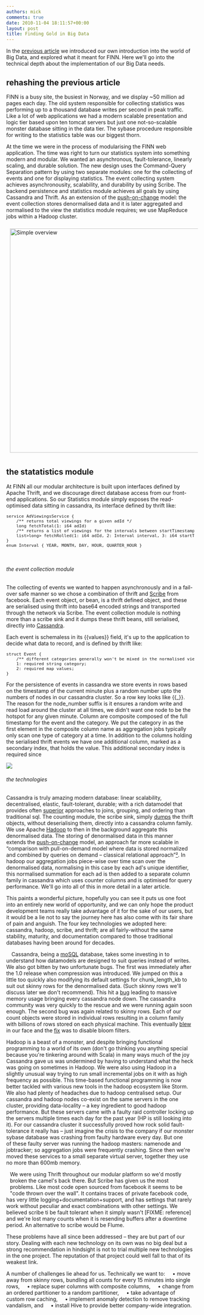 ```yaml
---
authors: mick
comments: true
date: 2010-11-04 18:11:57+00:00
layout: post
title: Finding Gold in Big Data
---
```

In the <a href="/foraging-in-the-landscape-of-big-data/">previous article</a> we introduced our own introduction into the world of Big Data, and explored what it meant for FINN. Here we'll go into the technical depth about the implementation of our Big Data needs.

## rehashing the previous article
FINN is a busy site, the busiest in Norway, and we display ~50 million ad pages each day. The old system responsible for collecting statistics was performing up to a thousand database writes per second in peak traffic. Like a lot of web applications we had a modern scalable presentation and logic tier based upon ten tomcat servers but just one not-so-scalable monster database sitting in the data tier. The sybase procedure responsible for writing to the statistics table was our biggest thorn.

At the time we were in the process of modularising the FINN web application. The time was right to turn our statistics system into something modern and modular. We wanted an asynchronous, fault-tolerance, linearly scaling, and durable solution. The new design uses the Command-Query Separation pattern by using two separate modules: one for the collecting of events and one for displaying statistics. The event collecting system achieves asynchronousity, scalability, and durability by using Scribe. The backend persistence and statistics module achieves all goals by using Cassandra and Thrift. As an extension of the <a href="http://highscalability.com/blog/2009/10/13/why-are-facebook-digg-and-twitter-so-hard-to-scale.html">push-on-change</a> model: the event collection stores denormalised data and it is later aggregated and normalised to the view the statistics module requires; we use MapReduce jobs within a Hadoop cluster.

<img style="margin: 10px; border: 0px solid black" src="/wp-content/uploads/2012/08/Simple-overview.png" width="600px" alt="Simple overview" />

## the statatistics module
At FINN all our modular architecture is built upon interfaces defined by Apache Thrift, and we discourage direct database access from our front-end applications. So our Statistics module simply exposes the read-optimised data sitting in cassandra, its interface defined by thrift like:
<pre style="font-size: 80%;">
service AdViewingsService {
    /** returns total viewings for a given adId */
    long fetchTotal(1: i64 adId)
    /** returns a list of viewings for the intervals between startTimestamp and endTimestamp **/
    list&gt;long> fetchRolled(1: i64 adId, 2: Interval interval, 3: i64 startTimestamp, 4: i64 endTimestamp)
}
enum Interval { YEAR, MONTH, DAY, HOUR, QUARTER_HOUR }
</pre>
<br/>

<h6>the event collection module</h6>
 The collecting of events we wanted to happen asynchronously and in a fail-over safe manner so we chose a combination of thrift and <a href="https://github.com/facebook/scribe">Scribe</a> from facebook. Each event object, or bean, is a thrift defined object, and these are serialised using thrift into base64 encoded strings and transported through the network via Scribe. The event collection module is nothing more than a scribe sink and it dumps these thrift beans, still serialised, directly into <a href="http://cassandra.apache.org">Cassandra</a>. 

Each event is schemaless in its {{values}} field, it's up to the application to decide what data to record, and is defined by thrift like:
<pre style="font-size: 80%;">struct Event {
    /** different categories generally won't be mixed in the normalised views. */
    1: required string category;
    2: required map<string, string> values;
}</pre>

For the persistence of events in cassandra we store events in rows based on the timestamp of the current minute plus a random number upto the numbers of nodes in our cassandra cluster. So a row key looks like {{<minute-timestamp>_<node-number>}}. The reason for the node_number suffix is it ensures a random write and read load around the cluster at all times, we didn't want one node to be the hotspot for any given minute. Column are composite composed of the full timestamp for the event and the category. We put the category in as the first element in the composite column name as aggregation jobs typically only scan one type of category at a time. In addition to the columns holding the serialised thrift events we have one additional column, marked as a secondary index, that holds the <minute-timestamp> value. This additional secondary index is required since 

<img src="/wp-content/uploads/2012/12/event-collection-schema.png"/>

<br/>
<h6>the technologies</h6>
Cassandra is truly amazing modern database: linear scalability, decentralised, elastic, fault-tolerant, durable; with a rich datamodel that provides often <a href="http://maxgrinev.com/2010/07/12/do-you-really-need-sql-to-do-it-all-in-cassandra/">superior</a> approaches to joins, grouping, and ordering than traditional sql. The counting module, the scribe sink, simply <a href="http://wiki.apache.org/cassandra/ScribeToCassandra">dumps</a> the thrift objects, without deserialising them, directly into a cassandra column family. We use Apache <a href="http://hadoop.apache.org">Hadoop</a> to then in the background aggregate this denormalised data. The storing of denormalised data in this manner extends the <a href="http://highscalability.com/blog/2009/10/13/why-are-facebook-digg-and-twitter-so-hard-to-scale.html">push-on-change</a> model, an approach far more scalable in “comparison with pull-on-demand model where data is stored normalized and combined by queries on demand – classical relational approach”<a href="http://maxgrinev.com/2010/07/12/do-you-really-need-sql-to-do-it-all-in-cassandra/">²</a>. In hadoop our aggregation jobs piece-wise over time scan over the denormalised data, normalising in this case by each ad's unique identifier, this normalised summation for each ad is then added to a separate column family in cassandra which uses counter columns and is optimised for query performance. We'll go into all of this in more detail in a later article.

This paints a wonderful picture, hopefully you can see it puts us one foot into an entirely new world of opportunity, and we can only hope the product development teams really take advantage of it for the sake of our users, but it would be a lie not to say the journey here has also come with its fair share of pain and anguish. The four key technologies we adopted here: cassandra, hadoop, scribe, and thrift; are all fairly-without the same stability, maturity, and documentation compared to those traditional databases having been around for decades.

Cassandra, being a <a href="http://www.slideshare.net/jericevans/cassandra-not-just-nosql-its-mosql">moSQL</a> database, <span class="image-wrap" style="float: left"><img style="margin: 5px; border: 0px solid black" src="http://avatar.identi.ca/8594-96-20100330175539.jpeg" alt="" />&nbsp;</span>takes some investing in to understand how datamodels are designed to suit queries instead of writes. We also got bitten by two unfortunate bugs. The first was immediately after the 1.0 release when compression was introduced. We jumped on this a little too quickly also modifying its default settings for chunk_length_kb to suit out skinny rows for the denormalised data. (Such skinny rows we'll discuss later we don't recommend). This hit a <a href="https://issues.apache.org/jira/browse/CASSANDRA-3427">bug</a> leading to massive memory usage bringing every cassandra node down. The cassandra community was very quickly to the rescue and we were running again soon enough. The second bug was again related to skinny rows. Each of our count objects were stored in individual rows resulting in a column family with billions of rows stored on each physical machine. This eventually <a href="http://thread.gmane.org/gmane.comp.db.cassandra.user/24052">blew</a> in our face and the <a href="http://thread.gmane.org/gmane.comp.db.cassandra.user/24052">fix</a> was to disable bloom filters.

Hadoop is a beast of a monster, and despite bringing functional programming to a world of its own (don't go thinking you anything special because you're tinkering around with Scala) in many ways much of the joy Cassandra gave us was undermined by having to understand what the heck was going on sometimes in Hadoop. We were also using Hadoop in a slightly unusual way trying to run small incremental jobs on it with as high frequency as possible. This time-based functional programming is now better tackled with various new tools in the hadoop ecosystem like Storm. We also had plenty of headaches due to hadoop centralised setup. Our cassandra and hadoop nodes co-exist on the same servers in the one cluster, providing data-locality – a key ingredient to good hadoop performance. But these servers came with a faulty raid controller locking up the servers multiple times each day for the past year (HP is still looking into it). For our cassandra cluster it successfully proved how rock solid fault-tolerance it really has – just imagine the crisis to the company if our monster sybase database was crashing from faulty hardware every day. <span class="image-wrap" style="float: right"><img style="margin-left: 10px; border: 0px solid black" src="http://hash-table.com/home/wp-content/uploads/2012/07/hadoop3-42x42.jpg" alt="" />&nbsp;</span>But one of these faulty server was running the hadoop masters: namenode and jobtracker; so aggregation jobs were frequently crashing. Since then we're moved these services to a small separate virtual server, together they use no more than 600mb memory.

<span class="image-wrap" style="float: left"><br/><img style="margin: 5px; border: 0px solid black" src="/wp-content/uploads/2012/08/Scribe-Facebook-thumb.png" alt="" /><br/><br/><br/></span>We were using Thrift throughout our modular platform so we'd mostly broken the camel's back there. But Scribe has given us the most problems. Like most code open sourced from facebook it seems to be "code thrown over the wall". It contains traces of private facebook code, has very little logging+documentation+support, and has settings that rarely work without peculiar and exact combinations with other settings. We believed scribe ti be fault tolerant when it simply wasn't [FIXME: reference] and we're lost many counts when it is resending buffers after a downtime period. An alternative to scribe would be Flume.

These problems have all since been addressed – they are but part of our story. Dealing with each new technology on its own was no big deal but a strong recommendation in hindsight is not to trial multiple new technologies in the one project. The reputation of that project could well fall to that of its weakest link.

A number of challenges lie ahead for us. Technically we want to: 
&nbsp;&nbsp;&nbsp; • move away from skinny</a> rows, bundling all counts for every 15 minutes into single rows, 
&nbsp;&nbsp;&nbsp; • replace super columns with composite columns,
&nbsp;&nbsp;&nbsp; • change from an ordered partitioner to a random partitioner,
&nbsp;&nbsp;&nbsp; • take advantage of custom row caching,
&nbsp;&nbsp;&nbsp; • implement anomaly detection to remove tracking vandalism, and
&nbsp;&nbsp;&nbsp; • install Hive to provide better company-wide integration.
